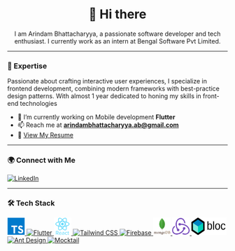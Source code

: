 

<h1 align="center">👋 Hi there</h1>
<p align="center">I am Arindam Bhattacharyya, a passionate software developer and tech enthusiast. I currently work as an intern at Bengal Software Pvt Limited.</p>

---

### 🚀 Expertise
<p> Passionate about crafting interactive user experiences, I specialize in frontend development, combining modern frameworks with best-practice design patterns. With almost 1 year dedicated to honing my skills in front-end technologies</p>

- 🔭 I’m currently working on Mobile development **Flutter**
- 📫 Reach me at **arindambhattacharyya.ab@gmail.com**
- 📄 [View My Resume](https://docs.google.com/document/d/1S9mqBv3h5dKW1xRM34-K3KgkBZ_-CxFFYCbfqKKGzhs/edit?tab=t.fcvjkqcsdz57)

---

### 🌍 Connect with Me
<p align="left">
  <a href="https://www.linkedin.com/in/arindambhattacharyya" target="_blank">
    <img src="https://img.shields.io/badge/LinkedIn-%230077B5.svg?style=for-the-badge&logo=linkedin&logoColor=white" alt="LinkedIn"/>
  </a>
</p>

---

### 🛠 Tech Stack
<p align="left">

<a href="https://www.typescriptlang.org/" target="_blank">
    <img src="https://raw.githubusercontent.com/devicons/devicon/master/icons/typescript/typescript-original.svg" alt="TypeScript" width="40" height="40"/>
  </a>
  
<a href="https://flutter.dev" target="_blank">
    <img src="https://www.vectorlogo.zone/logos/flutterio/flutterio-icon.svg" alt="Flutter" width="40" height="40"/>
  </a>
  
<a href="https://reactjs.org/" target="_blank">
    <img src="https://raw.githubusercontent.com/devicons/devicon/master/icons/react/react-original-wordmark.svg" alt="React" width="40" height="40"/>
  </a>
  
<a href="https://tailwindcss.com/" target="_blank">
    <img src="https://www.vectorlogo.zone/logos/tailwindcss/tailwindcss-icon.svg" alt="Tailwind CSS" width="40" height="40"/>
  </a>
  
<a href="https://firebase.google.com/" target="_blank">
    <img src="https://www.vectorlogo.zone/logos/firebase/firebase-icon.svg" alt="Firebase" width="40" height="40"/>
  </a>
  
<a href="https://www.mongodb.com/" target="_blank">
    <img src="https://raw.githubusercontent.com/devicons/devicon/master/icons/mongodb/mongodb-original-wordmark.svg" alt="MongoDB" width="40" height="40"/>
  </a>
  
<a href="https://redux.js.org/" target="_blank">
    <img src="https://raw.githubusercontent.com/devicons/devicon/master/icons/redux/redux-original.svg" alt="Redux" width="40" height="40"/>
  </a>
  
<a href="https://bloclibrary.dev/" target="_blank">
    <img src="https://raw.githubusercontent.com/felangel/bloc/master/docs/assets/bloc_logo_full.png" alt="Bloc" width="80" height="40"/>
  </a>
  
<a href="https://ant.design/" target="_blank">
    <img src="https://upload.wikimedia.org/wikipedia/commons/9/98/Ant_Design.svg" alt="Ant Design" width="40" height="40"/>
  </a>
  
<a href="https://pub.dev/packages/mocktail" target="_blank">
    <img src="https://raw.githubusercontent.com/dart-lang/mocktail/main/mocktail_logo.png" alt="Mocktail" width="80" height="40"/>
  </a>
</p>
